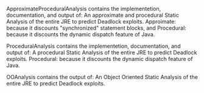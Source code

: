 ApproximateProceduralAnalysis contains the implementetion, documentation, and output of:
    An approximate and procedural Static Analysis of the entire JRE to predict Deadlock exploits.
       Approimate: because it discounts "synchronized" statement blocks, and
       Procedural: because it discounts the dynamic dispatch feature of Java.

ProceduralAnalysis contains the implementetion, documentation, and output of:
    A procedural Static Analysis of the entire JRE to predict Deadlock exploits.
      Procedural: because it discounts the dynamic dispatch feature of Java.

OOAnalysis contains the output of:
    An Object Oriented Static Analysis of the entire JRE to predict Deadlock exploits.
